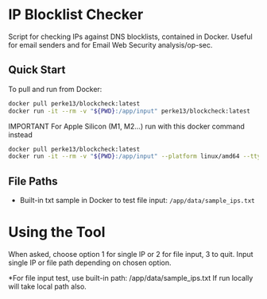 # IP Blocklist Checker

Script for checking IPs against DNS blocklists, contained in Docker.
Useful for email senders and for Email Web Security analysis/op-sec.

## Quick Start
To pull and run from Docker:
```bash
docker pull perke13/blockcheck:latest
docker run -it --rm -v "${PWD}:/app/input" perke13/blockcheck:latest
```
IMPORTANT For Apple Silicon (M1, M2...)
run with this docker command instead
```bash
docker pull perke13/blockcheck:latest
docker run -it --rm -v "${PWD}:/app/input" --platform linux/amd64 --tty perke13/blockcheck:latest
```
## File Paths
- Built-in txt sample in Docker to test file input: `/app/data/sample_ips.txt`

# Using the Tool

When asked, choose option 1 for single IP or 2 for file input, 3 to quit.
Input single IP or file path depending on chosen option.

*For file input test, use built-in path: /app/data/sample_ips.txt
If run locally will take local path also.
